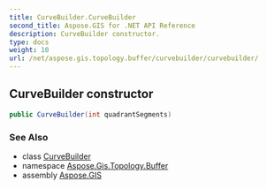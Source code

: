 ```yaml
---
title: CurveBuilder.CurveBuilder
second_title: Aspose.GIS for .NET API Reference
description: CurveBuilder constructor. 
type: docs
weight: 10
url: /net/aspose.gis.topology.buffer/curvebuilder/curvebuilder/
---
```

## CurveBuilder constructor

```csharp
public CurveBuilder(int quadrantSegments)
```

### See Also

* class [CurveBuilder](../)
* namespace [Aspose.Gis.Topology.Buffer](../../curvebuilder/)
* assembly [Aspose.GIS](../../../)


